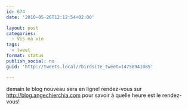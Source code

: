 ```yaml
---
id: 674
date: '2010-05-26T12:12:54+02:00'

layout: post
categories:
  - Vis ma vie
tags:
  - tweet
format: status
publish_social: no
guid: 'http://tweets.local/?birdsite_tweet=14758941085'

---
```


demain le blog nouveau sera en ligne! rendez-vous sur http://blog.angechierchia.com pour savoir à quelle heure est le rendez-vous!